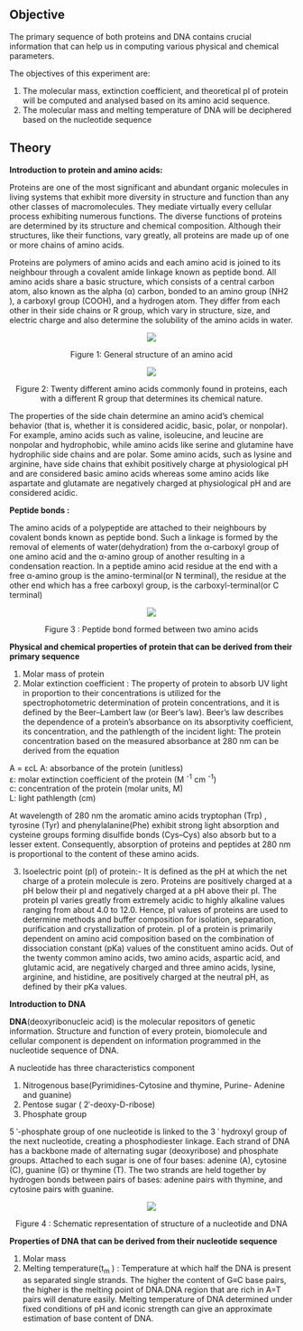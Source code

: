 ## Objective

The primary sequence of both proteins and DNA contains crucial information that can help us in computing various physical and chemical parameters. 

The objectives of this experiment are:
1.	The molecular mass, extinction coefficient, and theoretical pI of protein will be computed and analysed based on its amino acid sequence.
2.	The molecular mass and melting temperature of  DNA will be deciphered based on the nucleotide sequence


## Theory

**Introduction to protein and amino acids:**  

Proteins are one of the most significant and abundant organic molecules in living systems that exhibit more diversity in structure and function than any other classes of macromolecules. They mediate virtually every cellular process exhibiting numerous functions. The diverse functions of proteins are determined by its structure and chemical composition. Although their structures, like their functions, vary greatly, all proteins are made up of one or more chains of amino acids.  

Proteins are polymers of amino acids and each amino acid is joined to its neighbour through a covalent amide linkage known as  peptide bond. All amino acids share a basic structure, which consists of a central carbon atom, also known as the alpha (α) carbon, bonded to an amino group (‍NH2 ), a carboxyl group (‍COOH), and a hydrogen atom. They differ from each other in their side chains or R group, which vary in structure, size, and electric charge and also determine the solubility of the amino acids in water. 

<div align="center">
<img src="images/Fig 1.png" class=img-fluid>
<p>Figure 1: General structure of an amino acid </p>
</div>

<div align="center">
<img src="images/Figure 2.png" class=img-fluid>
<p>Figure 2: Twenty different amino acids commonly found in proteins, each with a different R group  that determines its chemical nature. </p>
</div>

The properties of the side chain determine an amino acid’s chemical behavior (that is, whether it is considered acidic, basic, polar, or nonpolar). For example, amino acids such as valine, isoleucine, and leucine are nonpolar and hydrophobic, while amino acids like serine and glutamine have hydrophilic side chains and are polar. Some amino acids, such as lysine and arginine, have side chains that exhibit  positively charge at physiological pH and are considered basic amino acids whereas some amino acids like aspartate and glutamate are negatively charged at physiological pH and are considered acidic.

**Peptide bonds :**

The amino acids of a polypeptide are attached to their neighbours by covalent bonds known as peptide bond. Such a linkage is formed by the removal of elements of water(dehydration) from the α-carboxyl group of one amino acid and the α-amino group of another resulting in a condensation reaction. In a peptide amino acid residue at the end with a free α-amino group is the amino-terminal(or N terminal), the residue at the other end which has a free carboxyl group, is the carboxyl-terminal(or C terminal)

<div align="center">
<img src="images/Figure 3.png" class=img-fluid>
<p>Figure 3 : Peptide bond formed between two amino acids </p>
</div>


**Physical and chemical properties of protein that can be derived from their primary sequence**
1.	Molar mass of protein
2.	Molar extinction coefficient : The property of protein  to absorb UV light in proportion to their concentrations is utilized for the spectrophotometric determination of protein concentrations, and it is defined by the Beer–Lambert law (or Beer’s law). Beer’s law describes the dependence of a protein’s absorbance on its absorptivity coefficient, its concentration, and the pathlength of the incident light: The protein concentration based on the measured absorbance at 280 nm can be derived from the equation 

A = εcL 
A: absorbance of the protein (unitless)  
ε: molar extinction coefficient of the protein (M <sup>-1</sup> cm <sup>-1</sup>)   
c: concentration of the protein (molar units, M)   
L: light pathlength (cm)   


At wavelength of 280 nm the aromatic amino acids tryptophan (Trp) , tyrosine (Tyr) and phenylalanine(Phe) exhibit strong light absorption and cysteine groups forming disulfide bonds (Cys–Cys) also absorb but to a lesser extent. Consequently, absorption of proteins and peptides at 280 nm is proportional to the content of these amino acids.  

3. Isoelectric point (pI) of protein:- It is defined as the pH at which the net charge of a protein molecule is zero. Proteins are positively charged at a pH below their pI and negatively charged at a pH above their pI. The protein pI varies greatly from extremely acidic to highly alkaline values ranging from about 4.0 to 12.0. Hence, pI values of proteins are used to determine methods and buffer composition for isolation, separation, purification and crystallization of protein. pI of a protein is primarily dependent on  amino acid composition based on the combination of dissociation constant (pKa) values of the constituent amino acids. Out of  the twenty common amino acids, two amino acids, aspartic acid, and glutamic acid, are negatively charged and three amino acids, lysine, arginine, and histidine, are positively charged at the neutral pH, as defined by their pKa values.

**Introduction to DNA**

 **DNA**(deoxyribonucleic acid) is the molecular repositors of genetic information. Structure and function of every protein, biomolecule and cellular component is dependent on information programmed in the nucleotide sequence of DNA.  

A nucleotide has three characteristics component
1.	Nitrogenous base(Pyrimidines-Cytosine and thymine, Purine- Adenine and guanine) 
2.	Pentose sugar ( 2ˈ-deoxy-D-ribose)
3.  Phosphate group

5 ˈ-phosphate group of one nucleotide is linked to the 3 ˈ hydroxyl group of the next nucleotide, creating a phosphodiester linkage. Each strand of DNA has a backbone made of alternating sugar (deoxyribose) and phosphate groups. Attached to each sugar is one of four bases: adenine (A), cytosine (C), guanine (G) or thymine (T). The two strands are held together by hydrogen bonds between pairs of bases: adenine pairs with thymine, and cytosine pairs with guanine.

<div align="center">
<img src="images/Figure 4.png" class=img-fluid>
<p>Figure 4 : Schematic representation of structure of a nucleotide and DNA </p>
</div>

**Properties of DNA that can be derived from their nucleotide sequence**

1.	Molar mass
2.	Melting temperature(t<sub>m</sub> ) : Temperature at which half the DNA is present as separated single strands. The higher the content of G≡C base pairs, the higher is the melting point of DNA.DNA region that are rich in A=T pairs will denature easily. Melting temperature of DNA determined under fixed conditions of pH and iconic strength can give an approximate estimation of base content of DNA.
